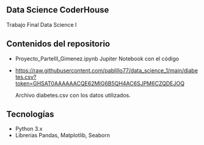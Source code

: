 ## Data Science CoderHouse
Trabajo Final Data Science I

## Contenidos del repositorio
* Proyecto_ParteIII_Gimenez.ipynb
  Jupiter Notebook con el código
* https://raw.githubusercontent.com/pablillo77/data_science_1/main/diabetes.csv?token=GHSAT0AAAAAACQE62MIG6B5QH4AC6SJPM6CZQDEJOQ

  Archivo diabetes.csv con los datos utilizados.
	
## Tecnologías
* Python 3.x
* Librerias Pandas, Matplotlib, Seaborn

